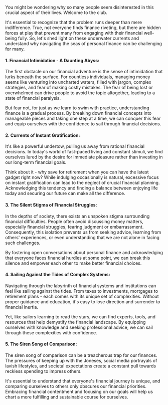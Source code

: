 
You might be wondering why so many people seem disinterested in this crucial aspect of their lives. Welcome to the club.

It's essential to recognize that the problem runs deeper than mere indifference. True, not everyone finds finance riveting, but there are hidden forces at play that prevent many from engaging with their financial well-being fully. So, let's shed light on these underwater currents and understand why navigating the seas of personal finance can be challenging for many.

#### 1. Financial Intimidation - A Daunting Abyss:

The first obstacle on our financial adventure is the sense of intimidation that lurks beneath the surface. For countless individuals, managing money seems like venturing into uncharted waters, filled with jargon, complex strategies, and fear of making costly mistakes. The fear of being lost or overwhelmed can drive people to avoid the topic altogether, leading to a state of financial paralysis.

But fear not, for just as we learn to swim with practice, understanding finance is a gradual process. By breaking down financial concepts into manageable pieces and taking one step at a time, we can conquer this fear and equip ourselves with the confidence to sail through financial decisions.

#### 2. Currents of Instant Gratification:

It's like a powerful undertow, pulling us away from rational financial decisions. In today's world of fast-paced living and constant stimuli, we find ourselves lured by the desire for immediate pleasure rather than investing in our long-term financial goals.

Think about it - why save for retirement when you can have the latest gadget right now? While indulging occasionally is natural, excessive focus on instant gratification can lead to the neglect of crucial financial planning. Acknowledging this tendency and finding a balance between enjoying life today and securing our future can make all the difference.

#### 3. The Silent Stigma of Financial Struggles:

In the depths of society, there exists an unspoken stigma surrounding financial difficulties. People often avoid discussing money matters, especially financial struggles, fearing judgment or embarrassment. Consequently, this isolation prevents us from seeking advice, learning from others' experiences, or even understanding that we are not alone in facing such challenges.

By fostering open conversations about personal finance and acknowledging that everyone faces financial hurdles at some point, we can break this silence and empower each other to make better financial choices.

#### 4. Sailing Against the Tides of Complex Systems:

Navigating through the labyrinth of financial systems and institutions can feel like sailing against the tides. From taxes to investments, mortgages to retirement plans - each comes with its unique set of complexities. Without proper guidance and education, it's easy to lose direction and surrender to financial inertia.

Yet, like sailors learning to read the stars, we can find experts, tools, and resources that help demystify the financial landscape. By equipping ourselves with knowledge and seeking professional advice, we can sail through these complexities with confidence.

#### 5. The Siren Song of Comparison:

The siren song of comparison can be a treacherous trap for our finances. The pressures of keeping up with the Joneses, social media portrayals of lavish lifestyles, and societal expectations create a constant pull towards reckless spending to impress others.

It's essential to understand that everyone's financial journey is unique, and comparing ourselves to others only obscures our financial priorities. Embracing financial contentment and focusing on our goals will help us chart a more fulfilling and sustainable course for ourselves.
